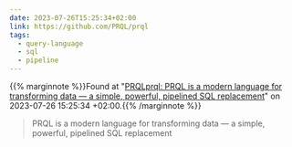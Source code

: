 ```yaml
---
date: 2023-07-26T15:25:34+02:00
link: https://github.com/PRQL/prql
tags:
  - query-language
  - sql
  - pipeline
---
```

{{% marginnote %}}Found at "[PRQLprql: PRQL is a modern language for transforming data — a simple, powerful, pipelined SQL replacement](https://web.archive.org/web/20230726152534/https://github.com/PRQL/prql)" on 2023-07-26 15:25:34 +02:00.{{% /marginnote %}}

> PRQL is a modern language for transforming data — a simple, powerful, pipelined SQL replacement